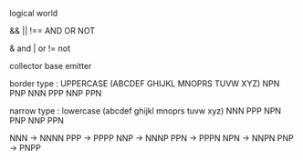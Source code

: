 logical world 

 && || !== AND OR NOT
 
  & and 
  | or 
  != not 
  
collector 
base
emitter

border type :
  UPPERCASE (ABCDEF GHIJKL MNOPRS TUVW XYZ) NPN PNP NNN PPP NNP PPN
  
narrow type :
  lowercase (abcdef ghijkl mnoprs tuvw xyz) NNN PPP NPN PNP NNP PPN

NNN -> NNNN
PPP -> PPPP
NNP -> NNNP
PPN -> PPPN
NPN -> NNPN
PNP -> PNPP
